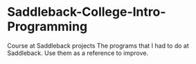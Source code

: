 # Saddleback-College-Intro-Programming
Course at Saddleback projects
The programs that I had to do at Saddleback. Use them as a reference to improve.
